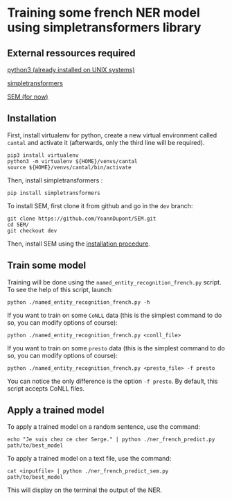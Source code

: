 # Training some french NER model using simpletransformers library

## External ressources required

[python3 (already installed on UNIX systems)](https://www.python.org)

[simpletransformers](https://github.com/ThilinaRajapakse/simpletransformers)

[SEM (for now)](https://github.com/YoannDupont/SEM)

## Installation

First, install virtualenv for python, create a new virtual environment called
`cantal` and activate it (afterwards, only the third line will be required).

```
pip3 install virtualenv
python3 -m virtualenv ${HOME}/venvs/cantal
source ${HOME}/venvs/cantal/bin/activate
```

Then, install simpletransformers :

```
pip install simpletransformers
```

To install SEM, first clone it from github and go in the `dev` branch:

```
git clone https://github.com/YoannDupont/SEM.git
cd SEM/
git checkout dev
```

Then, install SEM using the [installation procedure](https://github.com/YoannDupont/SEM/blob/dev/install.md).

## Train some model

Training will be done using the `named_entity_recognition_french.py` script. To
see the help of this script, launch:

```
python ./named_entity_recognition_french.py -h
```

If you want to train on some `CoNLL` data (this is the simplest command to do
so, you can modify options of course):

```
python ./named_entity_recognition_french.py <conll_file>
```

If you want to train on some `presto` data (this is the simplest command to do
so, you can modify options of course):

```
python ./named_entity_recognition_french.py <presto_file> -f presto
```

You can notice the only difference is the option `-f presto`. By default, this
script accepts CoNLL files.

## Apply a trained model

To apply a trained model on a random sentence, use the command:

```
echo "Je suis chez ce cher Serge." | python ./ner_french_predict.py path/to/best_model
```

To apply a trained model on a text file, use the command:

```
cat <inputfile> | python ./ner_french_predict_sem.py path/to/best_model
```

This will display on the terminal the output of the NER.

